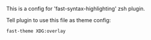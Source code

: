 This is a config for 'fast-syntax-highlighting' zsh plugin.

Tell plugin to use this file as theme config:

```sh
fast-theme XDG:overlay
```
